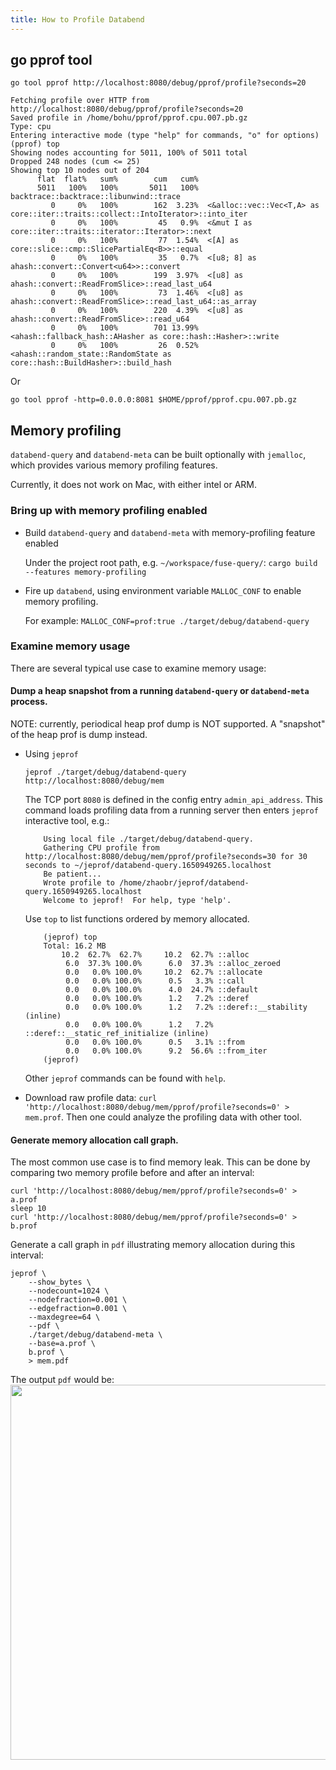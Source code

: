 ```yaml
---
title: How to Profile Databend
---
```


## go pprof tool

`go tool pprof http://localhost:8080/debug/pprof/profile?seconds=20`

```shell
Fetching profile over HTTP from http://localhost:8080/debug/pprof/profile?seconds=20
Saved profile in /home/bohu/pprof/pprof.cpu.007.pb.gz
Type: cpu
Entering interactive mode (type "help" for commands, "o" for options)
(pprof) top
Showing nodes accounting for 5011, 100% of 5011 total
Dropped 248 nodes (cum <= 25)
Showing top 10 nodes out of 204
      flat  flat%   sum%        cum   cum%
      5011   100%   100%       5011   100%  backtrace::backtrace::libunwind::trace
         0     0%   100%        162  3.23%  <&alloc::vec::Vec<T,A> as core::iter::traits::collect::IntoIterator>::into_iter
         0     0%   100%         45   0.9%  <&mut I as core::iter::traits::iterator::Iterator>::next
         0     0%   100%         77  1.54%  <[A] as core::slice::cmp::SlicePartialEq<B>>::equal
         0     0%   100%         35   0.7%  <[u8; 8] as ahash::convert::Convert<u64>>::convert
         0     0%   100%        199  3.97%  <[u8] as ahash::convert::ReadFromSlice>::read_last_u64
         0     0%   100%         73  1.46%  <[u8] as ahash::convert::ReadFromSlice>::read_last_u64::as_array
         0     0%   100%        220  4.39%  <[u8] as ahash::convert::ReadFromSlice>::read_u64
         0     0%   100%        701 13.99%  <ahash::fallback_hash::AHasher as core::hash::Hasher>::write
         0     0%   100%         26  0.52%  <ahash::random_state::RandomState as core::hash::BuildHasher>::build_hash
```

Or
```shell
go tool pprof -http=0.0.0.0:8081 $HOME/pprof/pprof.cpu.007.pb.gz
```

## Memory profiling

`databend-query` and `databend-meta` can be built optionally with `jemalloc`,
which provides various memory profiling features.

Currently, it does not work on Mac, with either intel or ARM.

### Bring up with memory profiling enabled

- Build `databend-query` and `databend-meta` with memory-profiling feature enabled

  Under the project root path, e.g. `~/workspace/fuse-query/`:
  `cargo build --features memory-profiling`

- Fire up `databend`, using environment variable `MALLOC_CONF` to enable memory profiling.
  
  For example:
  `MALLOC_CONF=prof:true ./target/debug/databend-query`

### Examine memory usage

There are several typical use case to examine memory usage:

#### Dump a heap snapshot from a running `databend-query` or `databend-meta` process.

NOTE: currently, periodical heap prof dump is NOT supported. A "snapshot" of the heap prof is dump instead.

- Using `jeprof` 

  ```shell
  jeprof ./target/debug/databend-query http://localhost:8080/debug/mem
  ```
  
  The TCP port `8080` is defined in the config entry `admin_api_address`.
  This command loads profiling data from a running server then enters `jeprof` interactive tool, e.g.:
  
  ```
      Using local file ./target/debug/databend-query.
      Gathering CPU profile from http://localhost:8080/debug/mem/pprof/profile?seconds=30 for 30 seconds to ~/jeprof/databend-query.1650949265.localhost
      Be patient...
      Wrote profile to /home/zhaobr/jeprof/databend-query.1650949265.localhost
      Welcome to jeprof!  For help, type 'help'.
  ```
  
  Use `top` to list functions ordered by memory allocated.
  ```
      (jeprof) top
      Total: 16.2 MB
          10.2  62.7%  62.7%     10.2  62.7% ::alloc
           6.0  37.3% 100.0%      6.0  37.3% ::alloc_zeroed
           0.0   0.0% 100.0%     10.2  62.7% ::allocate
           0.0   0.0% 100.0%      0.5   3.3% ::call
           0.0   0.0% 100.0%      4.0  24.7% ::default
           0.0   0.0% 100.0%      1.2   7.2% ::deref
           0.0   0.0% 100.0%      1.2   7.2% ::deref::__stability (inline)
           0.0   0.0% 100.0%      1.2   7.2% ::deref::__static_ref_initialize (inline)
           0.0   0.0% 100.0%      0.5   3.1% ::from
           0.0   0.0% 100.0%      9.2  56.6% ::from_iter
      (jeprof)
  ``` 
  
  Other `jeprof` commands can be found with `help`.

- Download raw profile data: `curl 'http://localhost:8080/debug/mem/pprof/profile?seconds=0' > mem.prof`.
  Then one could analyze the profiling data with other tool.

#### Generate memory allocation call graph.

The most common use case is to find memory leak.
This can be done by comparing two memory profile before and after an interval:

```shell
curl 'http://localhost:8080/debug/mem/pprof/profile?seconds=0' > a.prof
sleep 10
curl 'http://localhost:8080/debug/mem/pprof/profile?seconds=0' > b.prof
```

Generate a call graph in `pdf` illustrating memory allocation during this interval:

```shell
jeprof \
    --show_bytes \
    --nodecount=1024 \
    --nodefraction=0.001 \
    --edgefraction=0.001 \
    --maxdegree=64 \
    --pdf \
    ./target/debug/databend-meta \
    --base=a.prof \
    b.prof \
    > mem.pdf
```

The output `pdf` would be:
<img src="https://user-images.githubusercontent.com/44069/174307263-a2c9bbe6-e417-48b7-bf4d-cbbbaad03a6e.png" width="600"/>
    

